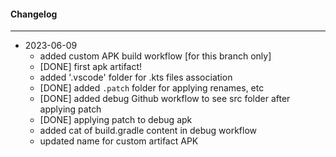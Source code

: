 #### Changelog #
*************************************

- 2023-06-09
    - added custom APK build workflow [for this branch only]
    - [DONE] first apk artifact!
    - added '.vscode' folder for .kts files association
    - [DONE] added `.patch` folder for applying renames, etc
    - [DONE] added debug Github workflow to see src folder after applying patch
    - [DONE] applying patch to debug apk
    - added cat of build.gradle content in debug workflow
    - updated name for custom artifact APK
